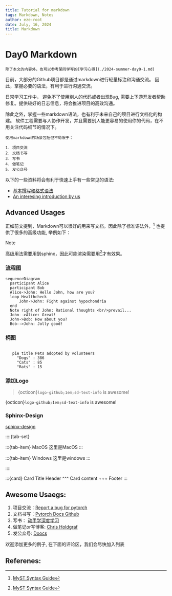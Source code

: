 ```yaml
---
title: Tutorial for markdown
tags: Markdown, Notes
author: eze-root
date: July, 16, 2024
title: Markdown
---
```


# Day0 Markdown

```{note}
除了本文的内容外，也可以参考某同学写的[学习心得](./2024-summer-day0-1.md)

```



目前，大部分的Github项目都是通过markdown进行轻量标注和沟通交流。
因此，掌握必要的语法，有利于进行沟通交流。

日常学习工作中， 避免不了使用别人的代码或者出现Bug, 需要上下游开发者帮助修复。提供较好的日志信息，将会推进项目的高效沟通。

除此之外，掌握一些markdown语法，也有利于未来自己的项目进行文档化的构建。
软件工程需要与人协作开发，并且需要别人能更容易的使用你的代码，在不用关注代码细节的情况下。

```{note}
使用markdown的场景包括但不局限于：

1. 项目交流
2. 文档书写
3. 写书
4. 做笔记
5. 发公众号

```


以下的一些资料将会有利于快速上手有一些常见的语法: 

- [基本撰写和格式语法](https://docs.github.com/zh/get-started/writing-on-github/getting-started-with-writing-and-formatting-on-github/basic-writing-and-formatting-syntax)
- [An interesing introduction by us](./2024-summer-day0-1.md)


## Advanced Usages
正如前文提到，Markdown可以很好的用来写文档。因此除了标准语法外，[^MyST] 也提供了很多的高级功能, 举例如下：

> [!NOTE]
> 高级用法需要用到sphinx，因此可能渲染需要用[^MyST]才有效果。

### 流程图

```{mermaid}
sequenceDiagram
  participant Alice
  participant Bob
  Alice->John: Hello John, how are you?
  loop Healthcheck
      John->John: Fight against hypochondria
  end
  Note right of John: Rational thoughts <br/>prevail...
  John-->Alice: Great!
  John->Bob: How about you?
  Bob-->John: Jolly good!
```

### 柄图

```{mermaid}

   pie title Pets adopted by volunteers
     "Dogs" : 386
     "Cats" : 85
     "Rats" : 15
```


### 添加Logo

> {octicon}`logo-github;1em;sd-text-info` is awesome!

{octicon}`logo-github;1em;sd-text-info` is awesome!


### Sphinx-Design

[sphinx-design](https://sphinx-design.readthedocs.io/en/latest/index.html)

::::{tab-set}

:::{tab-item} MacOS
这里是MacOS
:::

:::{tab-item} Windows
这里是windows
:::

::::




:::{card} Card Title
Header
^^^
Card content
+++
Footer
:::


## Awesome Usaegs:

1. 项目交流：[Report a bug for pytorch](https://github.com/pytorch/pytorch/issues/130666)
2. 文档书写：[Pytorch Docs Github](https://github.com/pytorch/pytorch/tree/main/docs)
3. 写书： [动手学深度学习](https://github.com/d2l-ai/d2l-zh)
4. 做笔记or写博客: [Chris Holdgraf](https://chrisholdgraf.com/)
5. 发公众号: [Doocs](https://doocs.github.io/md/)

欢迎添加更多的例子, 在下面的评论区，我们会尽快加入列表


## Referenes:
[^MyST]: [MyST Syntax Guide](https://myst-parser.readthedocs.io/en/latest/index.html)


 <div class="section" />
